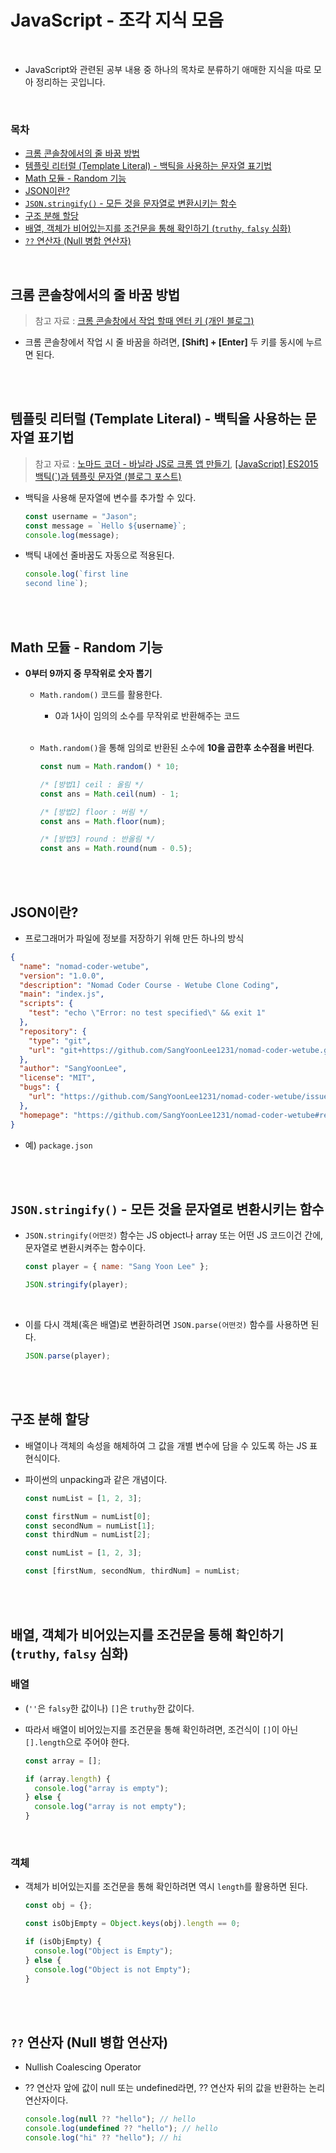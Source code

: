 # JavaScript - 조각 지식 모음

<br/>

- JavaScript와 관련된 공부 내용 중 하나의 목차로 분류하기 애매한 지식을 따로 모아 정리하는 곳입니다.

<br/>

### 목차

- <a href="https://github.com/SangYoonLee1231/TIL/blob/main/JavaScript/javascript_piece_info.md#%ED%81%AC%EB%A1%AC-%EC%BD%98%EC%86%94%EC%B0%BD%EC%97%90%EC%84%9C%EC%9D%98-%EC%A4%84%EB%B0%94%EA%BF%88-%EB%B0%A9%EB%B2%95">크롬 콘솔창에서의 줄 바꿈 방법</a>
- <a href="https://github.com/SangYoonLee1231/TIL/blob/main/JavaScript/javascript_piece_info.md#%ED%85%9C%ED%94%8C%EB%A6%BF-%EB%A6%AC%ED%84%B0%EB%9F%B4-template-literal---%EB%B0%B1%ED%8B%B1%EC%9D%84-%EC%82%AC%EC%9A%A9%ED%95%98%EB%8A%94-%EB%AC%B8%EC%9E%90%EC%97%B4-%ED%91%9C%EA%B8%B0%EB%B2%95">템플릿 리터럴 (Template Literal) - 백틱을 사용하는 문자열 표기법</a>
- <a href="https://github.com/SangYoonLee1231/TIL/blob/main/JavaScript/javascript_piece_info.md#math-%EB%AA%A8%EB%93%88---random-%EA%B8%B0%EB%8A%A5">Math 모듈 - Random 기능</a>
- <a href="https://github.com/SangYoonLee1231/TIL/blob/main/JavaScript/javascript_piece_info.md#json%EC%9D%B4%EB%9E%80">JSON이란?</a>
- <a href="https://github.com/SangYoonLee1231/TIL/blob/main/JavaScript/javascript_piece_info.md#jsonstringify---%EB%AA%A8%EB%93%A0-%EA%B2%83%EC%9D%84-%EB%AC%B8%EC%9E%90%EC%97%B4%EB%A1%9C-%EB%B3%80%ED%99%98%EC%8B%9C%ED%82%A4%EB%8A%94-%ED%95%A8%EC%88%98"><code>JSON.stringify()</code> - 모든 것을 문자열로 변환시키는 함수</a>
- <a href="https://github.com/SangYoonLee1231/TIL/blob/main/JavaScript/javascript_piece_info.md#%EA%B5%AC%EC%A1%B0-%EB%B6%84%ED%95%B4-%ED%95%A0%EB%8B%B9">구조 분해 할당</a>
- <a href="https://github.com/SangYoonLee1231/TIL/blob/main/JavaScript/javascript_piece_info.md#%EB%B0%B0%EC%97%B4-%EA%B0%9D%EC%B2%B4%EA%B0%80-%EB%B9%84%EC%96%B4%EC%9E%88%EB%8A%94%EC%A7%80%EB%A5%BC-%EC%A1%B0%EA%B1%B4%EB%AC%B8%EC%9D%84-%ED%86%B5%ED%95%B4-%ED%99%95%EC%9D%B8%ED%95%98%EA%B8%B0-truthy-falsy-%EC%8B%AC%ED%99%94">배열, 객체가 비어있는지를 조건문을 통해 확인하기 (<code>truthy</code>, <code>falsy</code> 심화)</a>
- <a href="">`??` 연산자 (Null 병합 연산자)</a>
<!-- - <a href=""></a> -->

<br/>

## 크롬 콘솔창에서의 줄 바꿈 방법

> 참고 자료 : <a href="https://lemeraldl.tistory.com/588">크롬 콘솔창에서 작업 할때 엔터 키 (개인 블로그)</a>

- 크롬 콘솔창에서 작업 시 줄 바꿈을 하려면, <strong>[Shift] + [Enter]</strong> 두 키를 동시에 누르면 된다.

<br/><br/>

## 템플릿 리터럴 (Template Literal) - 백틱을 사용하는 문자열 표기법

> 참고 자료 : <a href="https://nomadcoders.co/javascript-for-beginners">노마드 코더 - 바닐라 JS로 크롬 앱 만들기</a>, <a href="https://leeborn.tistory.com/entry/JavaScript-ES2015-%EB%B0%B1%ED%8B%B1%EA%B3%BC-%ED%85%9C%ED%94%8C%EB%A6%BF-%EB%AC%B8%EC%9E%90%EC%97%B4">\[JavaScript] ES2015 백틱(`)과 템플릿 문자열 (블로그 포스트)</a>

- 백틱을 사용해 문자열에 변수를 추가할 수 있다.

  ```javascript
  const username = "Jason";
  const message = `Hello ${username}`;
  console.log(message);
  ```

- 백틱 내에선 줄바꿈도 자동으로 적용된다.

  ```javascript
  console.log(`first line
  second line`);
  ```

<br/><br/>

## Math 모듈 - Random 기능

- <strong>0부터 9까지 중 무작위로 숫자 뽑기</strong>

  - <code>Math.random()</code> 코드를 활용한다.

    - 0과 1사이 임의의 소수를 무작위로 반환해주는 코드

  <br/>

  - <code>Math.random()</code>을 통해 임의로 반환된 소수에 <strong>10을 곱한후 소수점을 버린다</strong>.

    ```javascript
    const num = Math.random() * 10;

    /* [방법1] ceil : 올림 */
    const ans = Math.ceil(num) - 1;

    /* [방법2] floor : 버림 */
    const ans = Math.floor(num);

    /* [방법3] round : 반올림 */
    const ans = Math.round(num - 0.5);
    ```

<br/><br/>

## JSON이란?

- 프로그래머가 파일에 정보를 저장하기 위해 만든 하나의 방식

```json
{
  "name": "nomad-coder-wetube",
  "version": "1.0.0",
  "description": "Nomad Coder Course - Wetube Clone Coding",
  "main": "index.js",
  "scripts": {
    "test": "echo \"Error: no test specified\" && exit 1"
  },
  "repository": {
    "type": "git",
    "url": "git+https://github.com/SangYoonLee1231/nomad-coder-wetube.git"
  },
  "author": "SangYoonLee",
  "license": "MIT",
  "bugs": {
    "url": "https://github.com/SangYoonLee1231/nomad-coder-wetube/issues"
  },
  "homepage": "https://github.com/SangYoonLee1231/nomad-coder-wetube#readme"
}
```

- 예) <code>package.json</code>

<br/><br/>

## <code>JSON.stringify()</code> - 모든 것을 문자열로 변환시키는 함수

- <code>JSON.stringify(어떤것)</code> 함수는 JS object나 array 또는 어떤 JS 코드이건 간에, 문자열로 변환시켜주는 함수이다.

  ```javascript
  const player = { name: "Sang Yoon Lee" };

  JSON.stringify(player);
  ```

<br/>

- 이를 다시 객체(혹은 배열)로 변환하려면 <code>JSON.parse(어떤것)</code> 함수를 사용하면 된다.

  ```javascript
  JSON.parse(player);
  ```

<br/><br/>

## 구조 분해 할당

- 배열이나 객체의 속성을 해체하여 그 값을 개별 변수에 담을 수 있도록 하는 JS 표현식이다.

- 파이썬의 unpacking과 같은 개념이다.

  ```javascript
  const numList = [1, 2, 3];

  const firstNum = numList[0];
  const secondNum = numList[1];
  const thirdNum = numList[2];
  ```

  ```javascript
  const numList = [1, 2, 3];

  const [firstNum, secondNum, thirdNum] = numList;
  ```

<br/><br/>

## 배열, 객체가 비어있는지를 조건문을 통해 확인하기 (<code>truthy</code>, <code>falsy</code> 심화)

### 배열

- (<code>''</code>은 <code>falsy</code>한 값이나) <code>[]</code>은 <code>truthy</code>한 값이다.

- 따라서 배열이 비어있는지를 조건문을 통해 확인하려면, 조건식이 <code>[]</code>이 아닌 <code>[].length</code>으로 주어야 한다.

  ```js
  const array = [];

  if (array.length) {
    console.log("array is empty");
  } else {
    console.log("array is not empty");
  }
  ```

<br/>

### 객체

- 객체가 비어있는지를 조건문을 통해 확인하려면 역시 <code>length</code>를 활용하면 된다.

  ```js
  const obj = {};

  const isObjEmpty = Object.keys(obj).length == 0;

  if (isObjEmpty) {
    console.log("Object is Empty");
  } else {
    console.log("Object is not Empty");
  }
  ```

<br/><br/>

## `??` 연산자 (Null 병합 연산자)

- Nullish Coalescing Operator

- ?? 연산자 앞에 값이 null 또는 undefined라면, ?? 연산자 뒤의 값을 반환하는 논리 연산자이다.

  ```js
  console.log(null ?? "hello"); // hello
  console.log(undefined ?? "hello"); // hello
  console.log("hi" ?? "hello"); // hi
  ```

<br/><br/>

<!-- ## -->
